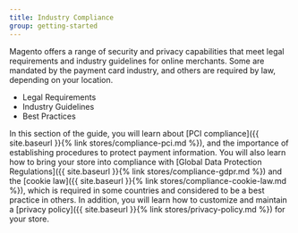 ```yaml
---
title: Industry Compliance
group: getting-started
---
```



Magento offers a range of security and privacy capabilities that meet legal requirements and industry guidelines for online merchants. Some are mandated by the payment card industry, and others are required by law, depending on your location.

* Legal Requirements
* Industry Guidelines
* Best Practices

In this section of the guide, you will learn about [PCI compliance]({{ site.baseurl }}{% link stores/compliance-pci.md %}), and the importance of establishing procedures to protect payment information. You will also learn how to bring your store into compliance with [Global Data Protection Regulations]({{ site.baseurl }}{% link stores/compliance-gdpr.md %}) and the [cookie law]({{ site.baseurl }}{% link stores/compliance-cookie-law.md %}), which is required in some countries and considered to be a best practice in others. In addition, you will learn how to customize and maintain a [privacy policy]({{ site.baseurl }}{% link stores/privacy-policy.md %}) for your store.
